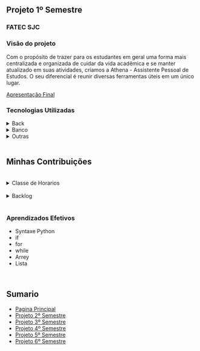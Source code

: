 <h2>Projeto 1º Semestre</h2>
<h3>FATEC SJC</h3>

<h3>Visão do projeto</h3>

<p>
    Com o propósito de trazer para os estudantes em geral uma forma mais centralizada e organizada de cuidar da vida acadêmica e se manter atualizado em suas atividades, criamos a Athena - Assistente Pessoal de Estudos. O seu diferencial é reunir diversas ferramentas úteis em um único lugar.
</p>

<a>[Apresentação Final](https://www.youtube.com/watch?v=E_I9MvQs9BE)</a>


<h3>Tecnologias Utilizadas</h3>

<details>
    <summary>Back</summary>
    <br>

- [Python](https://www.python.org/)
- [Pydub](https://github.com/jiaaro/pydub)
- [tkinter](https://docs.python.org/3/library/tkinter.html)
- [SpeechRecognition](https://pypi.org/project/SpeechRecognition/)
- [PyAudio](https://pypi.org/project/PyAudio/)
- [pyttsx3](https://pypi.org/project/pyttsx3/)
- [email.mime](https://docs.python.org/pt-br/3.7/library/email.mime.html)
- [gTTS](https://pypi.org/project/gTTS/)
- [playsound](https://pypi.org/project/playsound/)
</details>

<details>
    <summary>Banco</summary>
    <br>

- [SQLite](https://www.sqlite.org/index.html)
</details>

<details>
    <summary>Outras</summary>
    <br>

- [GitHub](https://github.com/)
- [Git](https://github.com/)
- [Discord](https://discord.com/)
</details>

<br>


<h2>Minhas Contribuições</h2>
<br>

<details>
    <summary>Classe de Horarios</summary>

Muitas funções da Athena precisa de uma data para funcionarem, em questão tecnica fiquei encarregado dessa classe pois era meu primeiro contato com programação e englobava o que vimos durante o semestre.

<img src="https://github.com/AugustoTSantos/PortifolioApis/blob/main/1Semestre/imagens/Screenshot_1.png">

</details>

<br>

<details>
    <summary>Backlog</summary>

Atuei como Scrum Master em parte do projeto, como no primeiro semestre o master e o PO eram o mesmo papel acabei também fazendo o backlog

<img src="https://github.com/AugustoTSantos/PortifolioApis/blob/main/1Semestre/imagens/Screenshot_2.png">

</details>

<br>


<h3>Aprendizados Efetivos</h3>

* Syntaxe Python
* if
* for
* while
* Arrey
* Lista

<br>

<h2>Sumario</h2>

* [Pagina Principal](https://github.com/AugustoTSantos/PortifolioApis/blob/main/README.md)
* [Projeto 2º Semestre](https://github.com/AugustoTSantos/PortifolioApis/tree/main/2Semestre)
* [Projeto 3º Semestre](https://github.com/AugustoTSantos/PortifolioApis/tree/main/3Semestre)
* [Projeto 4º Semestre](https://github.com/AugustoTSantos/PortifolioApis/tree/main/4Semestre)
* [Projeto 5º Semestre](https://github.com/AugustoTSantos/PortifolioApis/tree/main/5Semestre)
* [Projeto 6º Semestre](https://github.com/AugustoTSantos/PortifolioApis/tree/main/6Semestre)
